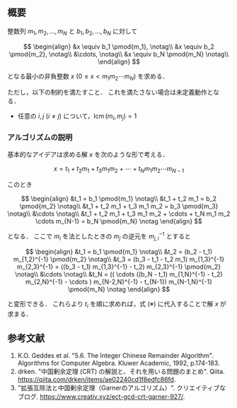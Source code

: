 ## 概要

整数列 $m_1, m_2, \ldots, m_N$ と $b_1, b_2, \ldots, b_N$ に対して

$$
\begin{align}
&x \equiv b_1 \pmod{m_1}, \notag\\
&x \equiv b_2 \pmod{m_2}, \notag\\
&\cdots, \notag\\
&x \equiv b_N \pmod{m_N} \notag\\
\end{align}
$$

となる最小の非負整数 $x \ (0 \leq x < m_1 m_2 \cdots m_N)$ を求める．

ただし，以下の制約を満たすこと．
これを満たさない場合は未定義動作となる．

- 任意の $i, j \ (i \neq j)$ について，$\operatorname{lcm}(m_i, m_j) = 1$


### アルゴリズムの説明

基本的なアイデアは求める解 $x$ を次のような形で考える．

$$
x = t_1 + t_2 m_1 + t_3 m_1 m_2 + \cdots + t_N m_1 m_2 \cdots m_{N-1} \tag{※}
$$

このとき

$$
\begin{align}
&t_1 = b_1 \pmod{m_1} \notag\\
&t_1 + t_2 m_1 = b_2 \pmod{m_2} \notag\\
&t_1 + t_2 m_1 + t_3 m_1 m_2 = b_3 \pmod{m_3} \notag\\
&\cdots \notag\\
&t_1 + t_2 m_1 + t_3 m_1 m_2 + \cdots + t_N m_1 m_2 \cdots m_{N-1} = b_N \pmod{m_N} \notag
\end{align}
$$

となる．
ここで $m_i$ を法としたときの $m_j$ の逆元を $m_{j,i}^{-1}$ とすると

$$
\begin{align}
&t_1 = b_1 \pmod{m_1} \notag\\
&t_2 = (b_2 - t_1) m_{1,2}^{-1} \pmod{m_2} \notag\\
&t_3 = (b_3 - t_1 - t_2 m_1) m_{1,3}^{-1} m_{2,3}^{-1} = ((b_3 - t_1) m_{1,3}^{-1} - t_2) m_{2,3}^{-1} \pmod{m_2} \notag\\
&\cdots \notag\\
&t_N = (( \cdots ((b_N - t_1) m_{1,N}^{-1} - t_2) m_{2,N}^{-1} - \cdots ) m_{N-2,N}^{-1} - t_{N-1}) m_{N-1,N}^{-1} \pmod{m_N} \notag
\end{align}
$$

と変形できる．
これらより $t_i$ を順に求めれば，式 (※) に代入することで解 $x$ が求まる．


## 参考文献

1. K.O. Geddes et al. "5.6. The Integer Chinese Remainder Algorithm". Algorithms for Computer Algebra. Kluwer Academic, 1992, p.174-183.
1. drken. "中国剰余定理 (CRT) の解説と、それを用いる問題のまとめ". Qiita. <https://qiita.com/drken/items/ae02240cd1f8edfc86fd>.
1. "拡張互除法と中国剰余定理（Garnerのアルゴリズム）". クリエイティブなブログ. <https://www.creativ.xyz/ect-gcd-crt-garner-927/>.
